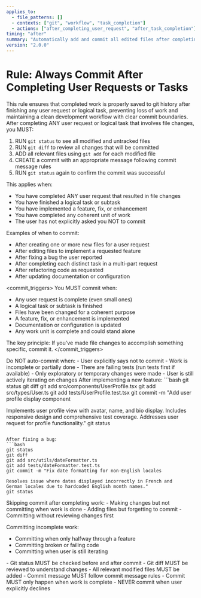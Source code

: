 ```yaml
---
applies_to:
  - file_patterns: []
  - contexts: ["git", "workflow", "task_completion"]
  - actions: ["after_completing_user_request", "after_task_completion"]
timing: "after"
summary: "Automatically add and commit all edited files after completing any user request or logical task"
version: "2.0.0"
---
```


# Rule: Always Commit After Completing User Requests or Tasks

<purpose>
This rule ensures that completed work is properly saved to git history after finishing any user request or logical task, preventing loss of work and maintaining a clean development workflow with clear commit boundaries.
</purpose>

<instructions>
After completing ANY user request or logical task that involves file changes, you MUST:

1. RUN `git status` to see all modified and untracked files
2. RUN `git diff` to review all changes that will be committed
3. ADD all relevant files using `git add` for each modified file
4. CREATE a commit with an appropriate message following commit message rules
5. RUN `git status` again to confirm the commit was successful

This applies when:
- You have completed ANY user request that resulted in file changes
- You have finished a logical task or subtask
- You have implemented a feature, fix, or enhancement
- You have completed any coherent unit of work
- The user has not explicitly asked you NOT to commit

Examples of when to commit:
- After creating one or more new files for a user request
- After editing files to implement a requested feature
- After fixing a bug the user reported
- After completing each distinct task in a multi-part request
- After refactoring code as requested
- After updating documentation or configuration
</instructions>

<commit_triggers>
You MUST commit when:
- Any user request is complete (even small ones)
- A logical task or subtask is finished
- Files have been changed for a coherent purpose
- A feature, fix, or enhancement is implemented
- Documentation or configuration is updated
- Any work unit is complete and could stand alone

The key principle: If you've made file changes to accomplish something specific, commit it.
</commit_triggers>

<exclusions>
Do NOT auto-commit when:
- User explicitly says not to commit
- Work is incomplete or partially done
- There are failing tests (run tests first if available)
- Only exploratory or temporary changes were made
- User is still actively iterating on changes
</exclusions>

<examples>
<correct>
After implementing a new feature:
```bash
git status
git diff
git add src/components/UserProfile.tsx
git add src/types/User.ts
git add tests/UserProfile.test.tsx
git commit -m "Add user profile display component

Implements user profile view with avatar, name, and bio display.
Includes responsive design and comprehensive test coverage.
Addresses user request for profile functionality."
git status
```

After fixing a bug:
```bash
git status
git diff
git add src/utils/dateFormatter.ts
git add tests/dateFormatter.test.ts
git commit -m "Fix date formatting for non-English locales

Resolves issue where dates displayed incorrectly in French and 
German locales due to hardcoded English month names."
git status
```
</correct>

<incorrect>
Skipping commit after completing work:
- Making changes but not committing when work is done
- Adding files but forgetting to commit
- Committing without reviewing changes first

Committing incomplete work:
- Committing when only halfway through a feature
- Committing broken or failing code
- Committing when user is still iterating
</incorrect>
</examples>

<validation>
- Git status MUST be checked before and after commit
- Git diff MUST be reviewed to understand changes
- All relevant modified files MUST be added
- Commit message MUST follow commit message rules
- Commit MUST only happen when work is complete
- NEVER commit when user explicitly declines
</validation>